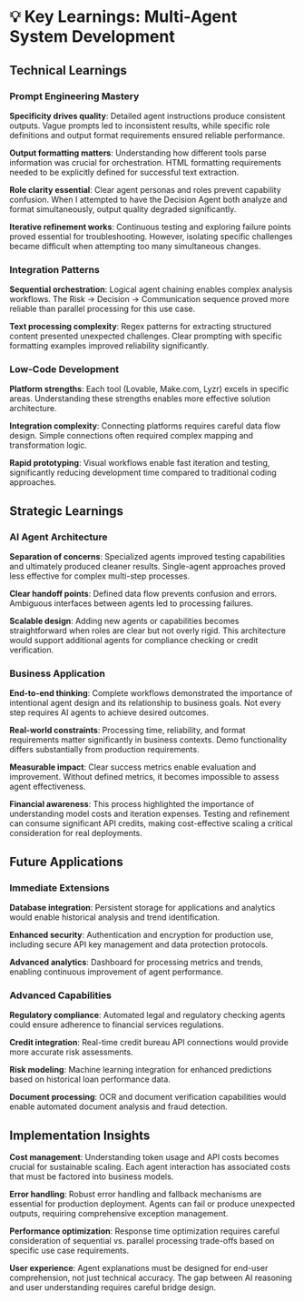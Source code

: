 # 💡 Key Learnings: Multi-Agent System Development

## Technical Learnings

### Prompt Engineering Mastery

**Specificity drives quality**: Detailed agent instructions produce consistent outputs. Vague prompts led to inconsistent results, while specific role definitions and output format requirements ensured reliable performance.

**Output formatting matters**: Understanding how different tools parse information was crucial for orchestration. HTML formatting requirements needed to be explicitly defined for successful text extraction.

**Role clarity essential**: Clear agent personas and roles prevent capability confusion. When I attempted to have the Decision Agent both analyze and format simultaneously, output quality degraded significantly.

**Iterative refinement works**: Continuous testing and exploring failure points proved essential for troubleshooting. However, isolating specific challenges became difficult when attempting too many simultaneous changes.

### Integration Patterns

**Sequential orchestration**: Logical agent chaining enables complex analysis workflows. The Risk → Decision → Communication sequence proved more reliable than parallel processing for this use case.

**Text processing complexity**: Regex patterns for extracting structured content presented unexpected challenges. Clear prompting with specific formatting examples improved reliability significantly.

### Low-Code Development

**Platform strengths**: Each tool (Lovable, Make.com, Lyzr) excels in specific areas. Understanding these strengths enables more effective solution architecture.

**Integration complexity**: Connecting platforms requires careful data flow design. Simple connections often required complex mapping and transformation logic.

**Rapid prototyping**: Visual workflows enable fast iteration and testing, significantly reducing development time compared to traditional coding approaches.

## Strategic Learnings

### AI Agent Architecture

**Separation of concerns**: Specialized agents improved testing capabilities and ultimately produced cleaner results. Single-agent approaches proved less effective for complex multi-step processes.

**Clear handoff points**: Defined data flow prevents confusion and errors. Ambiguous interfaces between agents led to processing failures.

**Scalable design**: Adding new agents or capabilities becomes straightforward when roles are clear but not overly rigid. This architecture would support additional agents for compliance checking or credit verification.

### Business Application

**End-to-end thinking**: Complete workflows demonstrated the importance of intentional agent design and its relationship to business goals. Not every step requires AI agents to achieve desired outcomes.

**Real-world constraints**: Processing time, reliability, and format requirements matter significantly in business contexts. Demo functionality differs substantially from production requirements.

**Measurable impact**: Clear success metrics enable evaluation and improvement. Without defined metrics, it becomes impossible to assess agent effectiveness.

**Financial awareness**: This process highlighted the importance of understanding model costs and iteration expenses. Testing and refinement can consume significant API credits, making cost-effective scaling a critical consideration for real deployments.

## Future Applications

### Immediate Extensions

**Database integration**: Persistent storage for applications and analytics would enable historical analysis and trend identification.

**Enhanced security**: Authentication and encryption for production use, including secure API key management and data protection protocols.

**Advanced analytics**: Dashboard for processing metrics and trends, enabling continuous improvement of agent performance.

### Advanced Capabilities

**Regulatory compliance**: Automated legal and regulatory checking agents could ensure adherence to financial services regulations.

**Credit integration**: Real-time credit bureau API connections would provide more accurate risk assessments.

**Risk modeling**: Machine learning integration for enhanced predictions based on historical loan performance data.

**Document processing**: OCR and document verification capabilities would enable automated document analysis and fraud detection.

## Implementation Insights

**Cost management**: Understanding token usage and API costs becomes crucial for sustainable scaling. Each agent interaction has associated costs that must be factored into business models.

**Error handling**: Robust error handling and fallback mechanisms are essential for production deployment. Agents can fail or produce unexpected outputs, requiring comprehensive exception management.

**Performance optimization**: Response time optimization requires careful consideration of sequential vs. parallel processing trade-offs based on specific use case requirements.

**User experience**: Agent explanations must be designed for end-user comprehension, not just technical accuracy. The gap between AI reasoning and user understanding requires careful bridge design.
